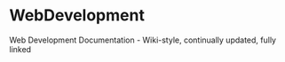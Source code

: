 WebDevelopment
==============

Web Development Documentation - Wiki-style, continually updated, fully linked